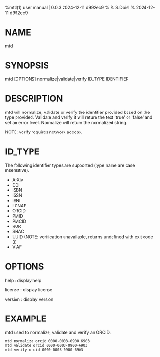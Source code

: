 %mtd(1) user manual | 0.0.3 2024-12-11 d992ec9
% R. S.Doiel
% 2024-12-11 d992ec9
    
# NAME
    
mtd
    
# SYNOPSIS
    
mtd [OPTIONS] normalize|validate|verify ID_TYPE IDENTIFIER
    
# DESCRIPTION
    
mtd will normalize, validate or verify the identifier provided
based on the type provided. Validate and verify it will return the text
'true' or 'false' and set an error level. Normalize will return the
normalized string.

NOTE: verify requires network access.

# ID_TYPE

The following identifier types are supported (type name are case insensitive).

- ArXiv
- DOI
- ISBN
- ISSN
- ISNI
- LCNAF
- ORCID
- PMID
- PMCID
- ROR
- SNAC
- UUID (NOTE: verification unavailable, returns undefined with exit code 3)
- VIAF

# OPTIONS

help
  : display help

license
  : display license

version
  : display version


# EXAMPLE

mtd used to normalize, validate and verify an ORCID.

~~~shell
mtd normalize orcid 0000-0003-0900-6903
mtd validate orcid 0000-0003-0900-6903
mtd verify orcid 0000-0003-0900-6903
~~~
  

